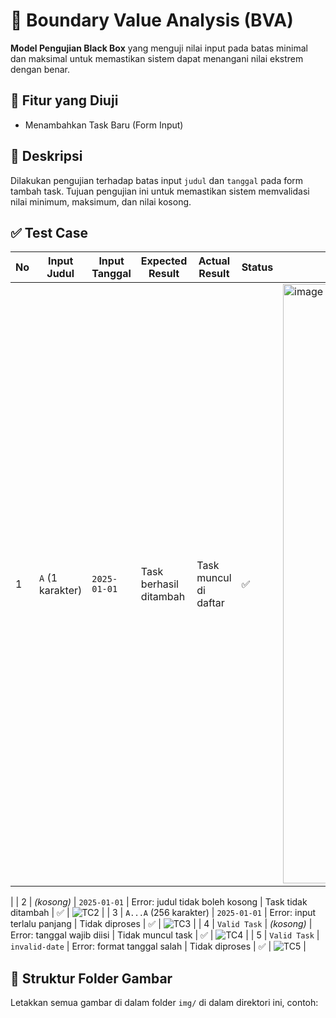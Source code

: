 # 🧪 Boundary Value Analysis (BVA)

**Model Pengujian Black Box** yang menguji nilai input pada batas minimal dan maksimal untuk memastikan sistem dapat menangani nilai ekstrem dengan benar.

## 🎯 Fitur yang Diuji
- Menambahkan Task Baru (Form Input)

## 🧾 Deskripsi
Dilakukan pengujian terhadap batas input `judul` dan `tanggal` pada form tambah task. Tujuan pengujian ini untuk memastikan sistem memvalidasi nilai minimum, maksimum, dan nilai kosong.

## ✅ Test Case

| No | Input Judul | Input Tanggal | Expected Result | Actual Result | Status | Bukti Gambar |
|----|-------------|----------------|------------------|----------------|--------|---------------|
| 1 | `A` (1 karakter) | `2025-01-01` | Task berhasil ditambah | Task muncul di daftar | ✅ |<img width="959" alt="image" src="https://github.com/user-attachments/assets/49c603b6-2aae-41f9-a50c-30f80ed038f6" />
 |
| 2 | *(kosong)* | `2025-01-01` | Error: judul tidak boleh kosong | Task tidak ditambah | ✅ | ![TC2](./img/tc2-judul-kosong.png) |
| 3 | `A...A` (256 karakter) | `2025-01-01` | Error: input terlalu panjang | Tidak diproses | ✅ | ![TC3](./img/tc3-panjang.png) |
| 4 | `Valid Task` | *(kosong)* | Error: tanggal wajib diisi | Tidak muncul task | ✅ | ![TC4](./img/tc4-tanggal-kosong.png) |
| 5 | `Valid Task` | `invalid-date` | Error: format tanggal salah | Tidak diproses | ✅ | ![TC5](./img/tc5-tanggal-invalid.png) |

## 📁 Struktur Folder Gambar
Letakkan semua gambar di dalam folder `img/` di dalam direktori ini, contoh:
 
